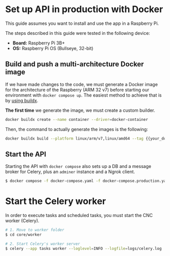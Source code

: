 # Set up API in production with Docker

This guide assumes you want to install and use the app in a Raspberry Pi.

The steps described in this guide were tested in the following device:
- **Board:** Raspberry Pi 3B+
- **OS:** Raspberry Pi OS (Bullseye, 32-bit)

## Build and push a multi-architecture Docker image

If we have made changes to the code, we must generate a Docker image for the architecture of the Raspberry (ARM 32 v7) before starting our environment with `docker compose up`. The easiest method to achieve that is by [using buildx](https://docs.docker.com/build/building/multi-platform/#multiple-native-nodes).

**The first time** we generate the image, we must create a custom builder.

```bash
docker buildx create --name container --driver=docker-container
```

Then, the command to actually generate the images is the following:

```bash
docker buildx build --platform linux/arm/v7,linux/amd64 --tag {{your_dockerhub_user}}/cnc-api:latest --builder=container --target production --push .
```

## Start the API

Starting the API with `docker compose` also sets up a DB and a message broker for Celery, plus an `adminer` instance and a Ngrok client.

```bash
$ docker compose -f docker-compose.yaml -f docker-compose.production.yaml --profile=ngrok up -d
```

# Start the Celery worker

In order to execute tasks and scheduled tasks, you must start the CNC worker (Celery).

```bash
# 1. Move to worker folder
$ cd core/worker

# 2. Start Celery's worker server
$ celery --app tasks worker --loglevel=INFO --logfile=logs/celery.log
```
